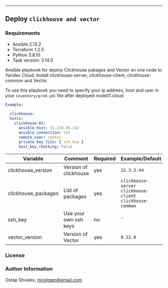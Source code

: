 
---

## Deploy `clickhouse and vector`

### Requirements

- Ansible 2.13.2
- Terraform 1.2.5
- Python 3.8.10
- Task version: 3.14.0



Ansible playbook for deploy Clickhouse pakages and Vector on one node to Yandex Cloud. 
Install clickhouse-server, clickhouse-client, clickhouse-common and Vector.

To use this playbook you need to specify your ip address, host and user in your `inventory/prod.yml` file after deployed node01.cloud 
```YAML
Example:
  ...
  clickhouse:
  hosts:
    clickhouse-01:
      ansible_host: 51.250.95.242
      ansible_connection: ssh
      remote_user: centos
      private_key_file: { ssh_key }
      host_key_checking: False
```



| Variable                            | Comment                                                                        | Required | Example/Default                |
| ----------------------------------- | ------------------------------------------------------------------------------ | -------- | ------------------------------ |
| clickhouse_version                | Version of clickhouse                       | yes      | `22.3.3.44`                  |
| clickhouse_packages               | List of packages                                      | yes      | `clickhouse-server` `clickhouse-client` `clickhouse-common`                 |
| ssh_key       | Use your own ssh keys                                                        | no      | ``                     |
| vector_version          | Version of Vector                           | yes      | `0.22.0`                     |





### License

### Author Information
Ostap Shvalev, mindgam@gmail.com
